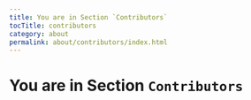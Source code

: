 ```yaml
---
title: You are in Section `Contributors`
tocTitle: contributors
category: about
permalink: about/contributors/index.html
---
```

# You are in Section `Contributors`
